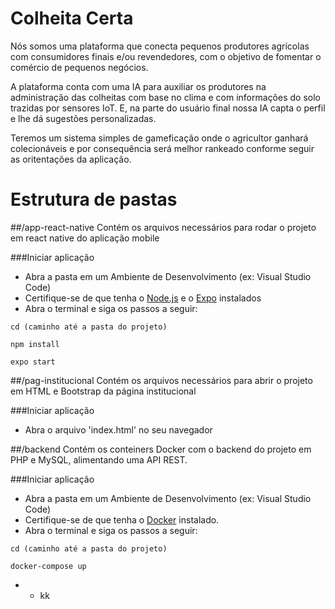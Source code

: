 # Colheita Certa

Nós somos uma plataforma que conecta pequenos produtores agrícolas com consumidores finais e/ou revendedores, com o objetivo de fomentar o comércio de pequenos negócios.

A plataforma conta com uma IA para auxiliar os produtores na administração das colheitas com base no clima e com informações do solo trazidas por sensores IoT. E, na parte do usuário final nossa IA capta o perfil e lhe dá sugestões personalizadas.

Teremos um sistema simples de gameficação onde o agricultor ganhará colecionáveis e por consequência será melhor rankeado conforme seguir as oritentações da aplicação. 
 
# Estrutura de pastas
##/app-react-native
Contém os arquivos necessários para rodar o projeto em react native do aplicação mobile
 
###Iniciar aplicação
 - Abra a pasta em um Ambiente de Desenvolvimento (ex: Visual Studio Code)
 - Certifique-se de que tenha o [Node.js](https://www.alura.com.br/artigos/como-instalar-node-js-windows-linux-macos?gclid=CjwKCAjw1YCkBhAOEiwA5aN4ASAemF6qwJklrTyYnpgA0IoEU_05CItBNrJP2DFtOd5e-DQkbcME3RoC3DEQAvD_BwE) e o [Expo](https://docs.expo.dev/get-started/installation/) instalados
 - Abra o terminal e siga os passos a seguir:
 ````
 cd (caminho até a pasta do projeto)
 ````
 ````
 npm install
 ````
 ````
 expo start
 ````
  
  
##/pag-institucional
Contém os arquivos necessários para abrir o projeto em HTML e Bootstrap da página institucional
 
###Iniciar aplicação
- Abra o arquivo 'index.html' no seu navegador
 
 
##/backend
Contém os conteiners Docker com o backend do projeto em PHP e MySQL, alimentando uma API REST.
 
###Iniciar aplicação
- Abra a pasta em um Ambiente de Desenvolvimento (ex: Visual Studio Code)
- Certifique-se de que tenha o [Docker](https://www.docker.com/products/docker-desktop/) instalado.
- Abra o terminal e siga os passos a seguir:
````
cd (caminho até a pasta do projeto)
````
````
docker-compose up
````
- - kk
